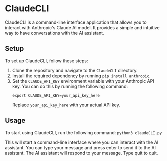# ClaudeCLI

ClaudeCLI is a command-line interface application that allows you to interact with Anthropic's Claude AI model. It provides a simple and intuitive way to have conversations with the AI assistant.

## Setup

To set up ClaudeCLI, follow these steps:

1. Clone the repository and navigate to the `ClaudeCLI` directory.
2. Install the required dependency by running `pip install anthropic`.
3. Set the `CLAUDE_API_KEY` environment variable with your Anthropic API key. You can do this by running the following command:
   ```
   export CLAUDE_API_KEY=your_api_key_here
   ```
   Replace `your_api_key_here` with your actual API key.

## Usage

To start using ClaudeCLI, run the following command: `python3 claudeCLI.py`

This will start a command-line interface where you can interact with the AI assistant. You can type your message and press enter to send it to the AI assistant. The AI assistant will respond to your message. Type quit to quit.
